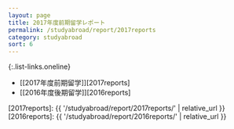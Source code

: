 ```yaml
---
layout: page
title: 2017年度前期留学レポート
permalink: /studyabroad/report/2017reports
category: studyabroad
sort: 6
---
```


{:.list-links.oneline}
*   [[2017年度前期留学]][2017reports]
*   [[2016年度後期留学]][2016reports]

[2017reports]: {{ '/studyabroad/report/2017reports/' | relative_url }}
[2016reports]: {{ '/studyabroad/report/2016reports/' | relative_url }}
